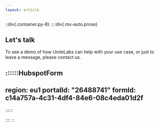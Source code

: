 ```yaml
---
layout: article
---
```


::div{.container.py-8}
::::div{.mx-auto.prose}

## Let's talk

To see a demo of how UniteLabs can help with your use case, or just to leave a message, please contact us.

::::::HubspotForm
---
region: eu1
portalId: "26488741"
formId: c14a757a-4c31-4df4-84e6-08c4eda01d2f
---
::::::

::::
::
